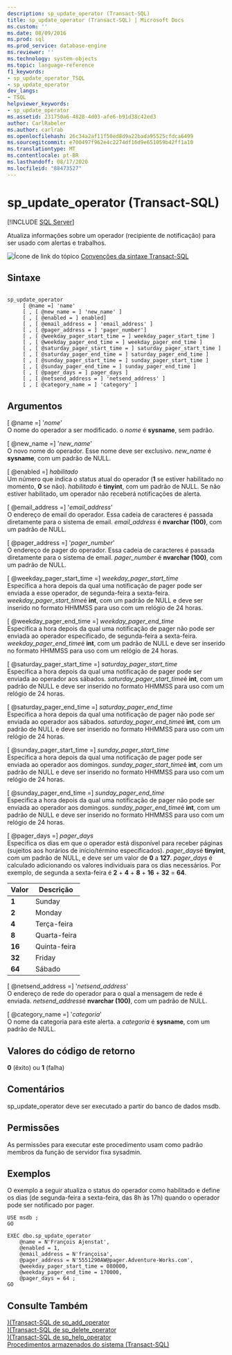 ```yaml
---
description: sp_update_operator (Transact-SQL)
title: sp_update_operator (Transact-SQL) | Microsoft Docs
ms.custom: ''
ms.date: 08/09/2016
ms.prod: sql
ms.prod_service: database-engine
ms.reviewer: ''
ms.technology: system-objects
ms.topic: language-reference
f1_keywords:
- sp_update_operator_TSQL
- sp_update_operator
dev_langs:
- TSQL
helpviewer_keywords:
- sp_update_operator
ms.assetid: 231750a6-4828-4d03-afe6-b91d38c42ed3
author: CarlRabeler
ms.author: carlrab
ms.openlocfilehash: 26c34a2af11f50ed8d9a22bada95525cfdca6499
ms.sourcegitcommit: e700497f962e4c2274df16d9e651059b42ff1a10
ms.translationtype: MT
ms.contentlocale: pt-BR
ms.lasthandoff: 08/17/2020
ms.locfileid: "88473527"
---
```

# <a name="sp_update_operator-transact-sql"></a>sp_update_operator (Transact-SQL)
[!INCLUDE [SQL Server](../../includes/applies-to-version/sqlserver.md)]

  Atualiza informações sobre um operador (recipiente de notificação) para ser usado com alertas e trabalhos.  
  
   ![Ícone de link do tópico](../../database-engine/configure-windows/media/topic-link.gif "Ícone de link do tópico") [Convenções da sintaxe Transact-SQL](../../t-sql/language-elements/transact-sql-syntax-conventions-transact-sql.md)  
  
## <a name="syntax"></a>Sintaxe  
  
```  
  
sp_update_operator   
     [ @name =] 'name'   
     [ , [ @new_name = ] 'new_name' ]   
     [ , [ @enabled = ] enabled]   
     [ , [ @email_address = ] 'email_address' ]  
     [ , [ @pager_address = ] 'pager_number']   
     [ , [ @weekday_pager_start_time = ] weekday_pager_start_time ]  
     [ , [ @weekday_pager_end_time = ] weekday_pager_end_time ]   
     [ , [ @saturday_pager_start_time = ] saturday_pager_start_time ]  
     [ , [ @saturday_pager_end_time = ] saturday_pager_end_time ]   
     [ , [ @sunday_pager_start_time = ] sunday_pager_start_time ]  
     [ , [ @sunday_pager_end_time = ] sunday_pager_end_time ]   
     [ , [ @pager_days = ] pager_days ]   
     [ , [ @netsend_address = ] 'netsend_address' ]   
     [ , [ @category_name = ] 'category' ]  
```  
  
## <a name="arguments"></a>Argumentos  
 [ @name =] '*nome*'  
 O nome do operador a ser modificado. o *nome* é **sysname**, sem padrão.  
  
 [ @new_name =] '*new_name*'  
 O novo nome do operador. Esse nome deve ser exclusivo. *new_name* é **sysname**, com um padrão de NULL.  
  
 [ @enabled =] *habilitado*  
 Um número que indica o status atual do operador (**1** se estiver habilitado no momento, **0** se não). *habilitado* é **tinyint**, com um padrão de NULL. Se não estiver habilitado, um operador não receberá notificações de alerta.  
  
 [ @email_address =] '*email_address*'  
 O endereço de email do operador. Essa cadeia de caracteres é passada diretamente para o sistema de email. *email_address* é **nvarchar (100)**, com um padrão de NULL.  
  
 [ @pager_address =] '*pager_number*'  
 O endereço de pager do operador. Essa cadeia de caracteres é passada diretamente para o sistema de email. *pager_number* é **nvarchar (100)**, com um padrão de NULL.  
  
 [ @weekday_pager_start_time =] *weekday_pager_start_time*  
 Especifica a hora depois da qual uma notificação de pager pode ser enviada a esse operador, de segunda-feira a sexta-feira. *weekday_pager_start_time*é **int**, com um padrão de NULL e deve ser inserido no formato HHMMSS para uso com um relógio de 24 horas.  
  
 [ @weekday_pager_end_time =] *weekday_pager_end_time*  
 Especifica a hora depois da qual uma notificação de pager não pode ser enviada ao operador especificado, de segunda-feira a sexta-feira. *weekday_pager_end_time*é **int**, com um padrão de NULL e deve ser inserido no formato HHMMSS para uso com um relógio de 24 horas.  
  
 [ @saturday_pager_start_time =] *saturday_pager_start_time*  
 Especifica a hora depois da qual uma notificação de pager pode ser enviada ao operador aos sábados. *saturday_pager_start_time*é **int**, com um padrão de NULL e deve ser inserido no formato HHMMSS para uso com um relógio de 24 horas.  
  
 [ @saturday_pager_end_time =] *saturday_pager_end_time*  
 Especifica a hora depois da qual uma notificação de pager não pode ser enviada ao operador aos sábados. *saturday_pager_end_time*é **int**, com um padrão de NULL e deve ser inserido no formato HHMMSS para uso com um relógio de 24 horas.  
  
 [ @sunday_pager_start_time =] *sunday_pager_start_time*  
 Especifica a hora depois da qual uma notificação de pager pode ser enviada ao operador aos domingos. *sunday_pager_start_time*é **int**, com um padrão de NULL e deve ser inserido no formato HHMMSS para uso com um relógio de 24 horas.  
  
 [ @sunday_pager_end_time =] *sunday_pager_end_time*  
 Especifica a hora depois da qual uma notificação de pager não pode ser enviada ao operador aos domingos. *sunday_pager_end_time*é **int**, com um padrão de NULL e deve ser inserido no formato HHMMSS para uso com um relógio de 24 horas.  
  
 [ @pager_days =] *pager_days*  
 Especifica os dias em que o operador está disponível para receber páginas (sujeitos aos horários de início/término especificados). *pager_days*é **tinyint**, com um padrão de NULL, e deve ser um valor de **0** a **127**. *pager_days* é calculado adicionando os valores individuais para os dias necessários. Por exemplo, de segunda a sexta-feira é **2** + **4** + **8** + **16** + **32**  =  **64**.  
  
|Valor|Descrição|  
|-----------|-----------------|  
|**1**|Sunday|  
|**2**|Monday|  
|**4**|Terça-feira|  
|**8**|Quarta-feira|  
|**16**|Quinta-feira|  
|**32**|Friday|  
|**64**|Sábado|  
  
 [ @netsend_address =] '*netsend_address*'  
 O endereço de rede do operador para o qual a mensagem de rede é enviada. *netsend_address*é **nvarchar (100)**, com um padrão de NULL.  
  
 [ @category_name =] '*categoria*'  
 O nome da categoria para este alerta. a *categoria* é **sysname**, com um padrão de NULL.  
  
## <a name="return-code-values"></a>Valores do código de retorno  
 **0** (êxito) ou **1** (falha)  
  
## <a name="remarks"></a>Comentários  
 sp_update_operator deve ser executado a partir do banco de dados msdb.  
  
## <a name="permissions"></a>Permissões  
 As permissões para executar este procedimento usam como padrão membros da função de servidor fixa sysadmin.  
  
## <a name="examples"></a>Exemplos  
 O exemplo a seguir atualiza o status do operador como habilitado e define os dias (de segunda-feira a sexta-feira, das 8h às 17h) quando o operador pode ser notificado por pager.  
  
```  
USE msdb ;  
GO  
  
EXEC dbo.sp_update_operator   
    @name = N'François Ajenstat',  
    @enabled = 1,  
    @email_address = N'françoisa',  
    @pager_address = N'5551290AW@pager.Adventure-Works.com',  
    @weekday_pager_start_time = 080000,  
    @weekday_pager_end_time = 170000,  
    @pager_days = 64 ;  
GO  
```  
  
## <a name="see-also"></a>Consulte Também  
 [&#41;&#40;Transact-SQL de sp_add_operator ](../../relational-databases/system-stored-procedures/sp-add-operator-transact-sql.md)   
 [&#41;&#40;Transact-SQL de sp_delete_operator ](../../relational-databases/system-stored-procedures/sp-delete-operator-transact-sql.md)   
 [&#41;&#40;Transact-SQL de sp_help_operator ](../../relational-databases/system-stored-procedures/sp-help-operator-transact-sql.md)   
 [Procedimentos armazenados do sistema &#40;Transact-SQL&#41;](../../relational-databases/system-stored-procedures/system-stored-procedures-transact-sql.md)  
  
  
